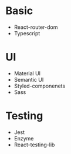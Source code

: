 # Basic
- React-router-dom
- Typescript

# UI 
- Material UI
- Semantic UI
- Styled-componenets
- Sass

# Testing
- Jest
- Enzyme
- React-testing-lib

